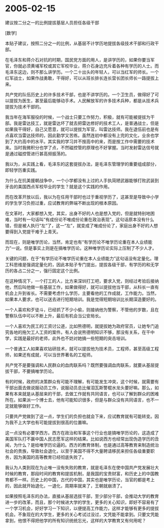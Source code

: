 # 2005-02-15

建议按二分之一的比例提拔基层人员担任各级干部 

[数学]

本贴子建议，按照二分之一的比例，从基层不计学历地提拔各级技术干部和行政干部。 

在毛泽东和蒋介石对抗的时期，国民党方面的用人，是讲学历的，如果你要当军官，你就必须黄埔军校或其它军校毕业，蒋介石身边充斥着各种有学历的人士。而毛泽东这边，则不那么讲学历。一个二十出头的年轻人，可以当红军的师长。一个红军战士，如果作战勇敢，干得好，可以从班长排长连长营长团长师长一路提拔上来。 

共产党的队伍历史上的许多技术干部，也是不讲学历的。一个卫生员，做得好了可以提拔为医生，甚至最后能够动手术。人民解放军的许多技术兵种，都是从技术兵提拔为技术干部的。 

我当年在海军服役的时候，一个战士只要工作努力，积极，就有可能被提拔为干部。我是雷达技工，就是雷达坏了就去把雷达修好的技术工人，是普通战士，但是如果我干得好，自己又愿意，就可以提拔为军官，叫雷达技师。我在退伍前也是有点喜欢当雷达技师的，因此勤学又苦练。虽然连初中都没有上完的文化，业余也学到了大约高中的水平。其实我的学习并不按高中的来，而是按工作中需要的技术来。当时我微积分也学了点，不然磁控管的原理也不好掌握。当时发射雷达信号就是通过磁控管进行甚高频振荡的。 

我以为，从实践上看，毛泽东的这套提拔办法，是毛泽东管理学的重要组成部分，即轻学历重实践。 

为什么在抗美援朝战争中，一个小学都没有上过的人手执简陋武器能够打败武装到牙齿的美国西点军校毕业的学生？就是这个实践的作用。 

而在改革开放以后，我以为在任用干部时也过于重视学历了，这甚至是导致中小学的学生学习负担过重，应试教育的弊端不断出现的根本原因。 

在文革时，大家都想入党，其实，出身不好的人也是想入党的，但是就特别地困难，当时有一句话叫“有成份论不唯成份论重在政治表现”。这句话原本没有什么错，但是被人执行“左”了，这一“左”，就变成了唯成份论了，家庭出身不好的人想要得到入党提干难于上青天。 

而现在，则是唯学历论，当然，肯定也有“有学历论不唯学历论重在本人业绩能力”一说。但是事实上则是在搞唯学历论。这种唯学历论实际上压制了不少人才。 

关键的问题，在于“有学历论不唯学历论重在本人业绩能力”这句话没有定量化。理工科思维是强调定量化的，因此本贴子专门提出，提拔各级干部，有学历的和无学历的各占二分之一，强行固定这个比例。 

在这种情况下，一个打工的人，比方来深圳打工吧，要求入党，则经过考验后接纳他，然后叫他做一些基层工作，如果做得好，就可以提拔他当干部，从科长一直有机会上升到省长。不需要考虑什么学历，主要看他的工作成就，工作能力。当然，如果本人要求，也可以送去进行短期培训。我是觉得短期培训比长期深造要好的。 

一个人喜欢和歹徒斗，已经抓了不少小偷，则接纳他为警察，不管他的岁数，且在警察队伍中可以不断上升，最后有机会当公安局长。 

一个人喜欢为民工的工资讨公道，比如熊德明，就提拔她为政府官员，让她专门追究各地的拖欠工人工资的案件。有人会说熊德明知识不够，那没有关系，在干中学，实践是最好的老师，此外也不妨对她搞一些短期的突击培训。 

一个普通工人如果喜欢钻研技术，就可以提拔他为技术员，工程师，甚至高级工程师，如果还有成就，可以当世界著名的工程师。 

共产党不是要强调和人民群众的血肉联系吗？既然要强调血肉联系，就要从基层提拔干部，不要搞唯学历论。 

有的时候，政府的决策群众有可能不理解，有可能发生冲突，这个时候，就需要有干部出面去做说服动员工作，说服动员总比催泪瓦斯警棍水龙头要好嘛。那么，如果有本来就是从基层来的干部，去做工作就有共同语言，也可以了解到群众的困难所在。如果派一个博士去，他有可能知识很多，但是与群众没有共同语言，也不一定就能够做好工作。 

只要共产党做到了这一点，学生们的负担也就会下来，应试教育就有可能转变。因为我不上大学也有可能提拔到很高的位置嘛。 

这一点没有必要学西方。西方在政治和军事这个行业也是搞唯学历论的，这造成了美国军队打不赢中国人民志愿军这样的结果。比如说西方也经常出现伪造学历的丑闻，为什么？是给唯学历论逼的。西方的教育体制，也是通过高等教育来制造统治社会的贵族，导致社会退化，以至于美国不得不大量聘请移民来担任各级重要职务，因为美国的高等教育已经彻底失败了。 

我认为人类到现在为止唯一没有失败的教育，就是毛泽东在使中国共产党发展壮大时候的教育，那段时间的教育和提拔机制，是我国的宝贵财富，和历史上的中国教育都不一样。历史上的中国，古代的中国，其实也是唯学历论，当官的都是考上的，因此就开始退化，一退化，周期率就来了，王朝就崩溃了。 

如果按照毛泽东的办法，直接从基层选拔干部，至少部分干部，会推动大学的教育进一步的改革，而且，那个时候进大学的学生，更多的关心知识，即好不容易有了一个学习机会，好好学习一下知识，以便提高工作能力，这样才能够有更多的提拔机会。不象现在的大学生，更多的关心考试过没过，文凭能不能拿到。只要文凭能拿到，他恨不得把他学的所有知识统统忘光，这样的大学教育又有何用呢？
